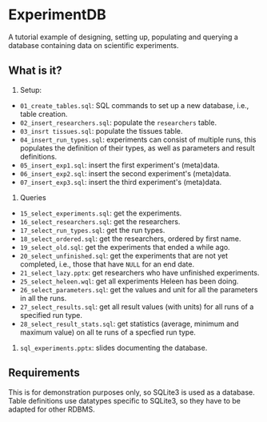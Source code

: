 # ExperimentDB

A tutorial example of designing, setting up, populating and querying a
database containing data on scientific experiments.

## What is it?
1. Setup:
  * `01_create_tables.sql`: SQL commands to set up a new database,
        i.e., table creation.
  * `02_insert_researchers.sql`: populate the `researchers` table.
  * `03_insrt tissues.sql`: populate the tissues table.
  * `04_insert_run_types.sql`: experiments can consist of multiple runs,
        this populates the definition of their types, as well as
        parameters and result definitions.
  * `05_insert_exp1.sql`: insert the first experiment's (meta)data.
  * `06_insert_exp2.sql`: insert the second experiment's (meta)data.
  * `07_insert_exp3.sql`: insert the third experiment's (meta)data.
1. Queries
  * `15_select_experiments.sql`: get the experiments.
  * `16_select_researchers.sql`: get the researchers.
  * `17_select_run_types.sql`: get the run types.
  * `18_select_ordered.sql`: get the researchers, ordered by first name.
  * `19_select_old.sql`: get the experiments that ended a while ago.
  * `20_select_unfinished.sql`: get the experiments that are not yet
        completed, i.e., those that have `NULL` for an end date.
  * `21_select_lazy.pptx`: get researchers who have unfinished experiments.
  * `25_select_heleen.wql`: get all experiments Heleen has been doing.
  * `26_select_parameters.sql`: get the values and unit for all the
        parameters in all the runs.
  * `27_select_results.sql`: get all result values (with units) for all
        runs of a specified run type.
  * `28_select_result_stats.sql`: get statistics (average, minimum and
        maximum value) on all te runs of a specfied run type.
1. `sql_experiments.pptx`: slides documenting the database.

## Requirements
This is for demonstration purposes only, so SQLite3 is used as a database.
Table definitions use datatypes specific to SQLite3, so they have to be
adapted for other RDBMS.
